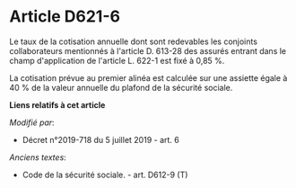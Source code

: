 # Article D621-6

Le taux de la cotisation annuelle dont sont redevables les conjoints collaborateurs mentionnés à l'article D. 613-28 des
assurés entrant dans le champ d'application de l'article L. 622-1 est fixé à 0,85 %.

La cotisation prévue au premier alinéa est calculée sur une assiette égale à 40 % de la valeur annuelle du plafond de la
sécurité sociale.

**Liens relatifs à cet article**

_Modifié par_:

  - Décret n°2019-718 du 5 juillet 2019 - art. 6

_Anciens textes_:

  - Code de la sécurité sociale. - art. D612-9 (T)
